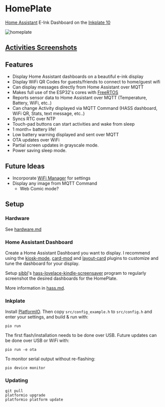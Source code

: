 # HomePlate

[Home Assistant](https://www.home-assistant.io/) E-Ink Dashboard on the [Inkplate 10](https://www.crowdsupply.com/e-radionica/inkplate-10)

![homeplate](https://user-images.githubusercontent.com/164192/150657050-d919b70e-d3a0-42e3-a842-9d7684b0dcc7.jpeg)

## [Activities Screenshots](activities.md)

## Features

* Display Home Assistant dashboards on a beautiful e-ink display
* Display WiFi QR Codes for guests/friends to connect to home/guest wifi
* Can display messages directly from Home Assistant over MQTT
* Makes full use of the ESP32's cores with [FreeRTOS](https://www.freertos.org/)
* Reports sensor data to Home Assistant over MQTT (Temperature, Battery, WiFi, etc..)
* Can change Activity displayed via MQTT Command (HASS dashboard, WiFi QR, Stats, text message, etc..)
* Syncs RTC over NTP
* Touch-pad buttons can start activities and wake from sleep
* 1 month+ battery life!
* Low battery warning displayed and sent over MQTT
* OTA updates over WiFi
* Partial screen updates in grayscale mode.
* Power saving sleep mode.

## Future Ideas

* Incorporate [WiFi Manager](https://github.com/tzapu/WiFiManager) for settings
* Display any image from MQTT Command
  * Web Comic mode?

## Setup

### Hardware

See [hardware.md](hardware.md)

### Home Assistant Dashboard

Create a Home Assistant Dashboard you want to display. I recommend using the [kiosk-mode](https://github.com/maykar/kiosk-mode), [card-mod](https://github.com/thomasloven/lovelace-card-mod) and [layout-card](https://github.com/thomasloven/lovelace-layout-card) plugins to customize and tune the dashboard for your display.

Setup [sibbl](https://github.com/sibbl/)'s [hass-lovelace-kindle-screensaver](https://github.com/sibbl/hass-lovelace-kindle-screensaver) program to regularly screenshot the desired dashboards for the HomePlate.

More information in [hass.md](hass.md).

### Inkplate

Install [PlatformIO](https://platformio.org/). Then copy `src/config_example.h` to `src/config.h` and enter your settings, and build & run with:

```shell
pio run
```

The first flash/installation needs to be done over USB. Future updates can be done over USB or WiFi with:

```shell
pio run -e ota
```

To monitor serial output without re-flashing:

```shell
pio device monitor
```

### Updating

```shell
git pull
platformio upgrade
platformio platform update
```
